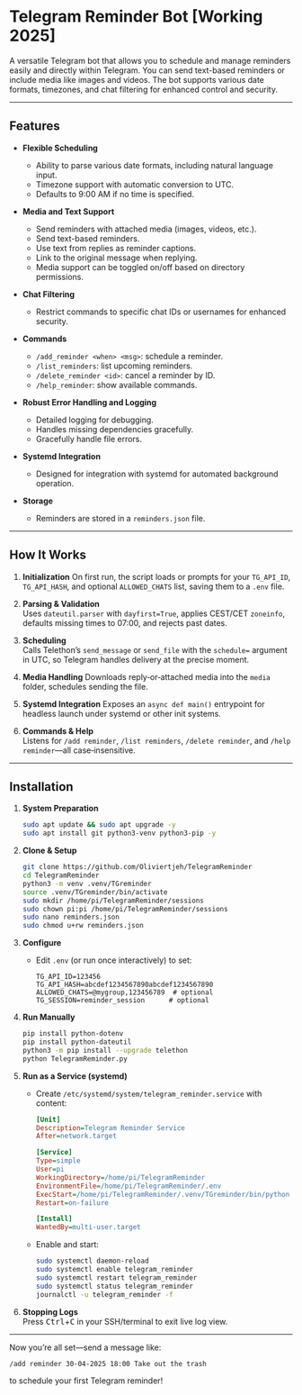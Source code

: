 # Telegram Reminder Bot [Working 2025]

A versatile Telegram bot that allows you to schedule and manage reminders easily and directly within Telegram. You can send text-based reminders or include media like images and videos. The bot supports various date formats, timezones, and chat filtering for enhanced control and security.

---

## Features

- **Flexible Scheduling**
  - Ability to parse various date formats, including natural language input.
  - Timezone support with automatic conversion to UTC.
  - Defaults to 9:00 AM if no time is specified.

- **Media and Text Support**
  - Send reminders with attached media (images, videos, etc.).
  - Send text-based reminders.
  - Use text from replies as reminder captions.
  - Link to the original message when replying.
  - Media support can be toggled on/off based on directory permissions.

- **Chat Filtering**
  - Restrict commands to specific chat IDs or usernames for enhanced security.

- **Commands**
  - `/add_reminder <when> <msg>`: schedule a reminder.
  - `/list_reminders`: list upcoming reminders.
  - `/delete_reminder <id>`: cancel a reminder by ID.
  - `/help_reminder`: show available commands.

- **Robust Error Handling and Logging**
  - Detailed logging for debugging.
  - Handles missing dependencies gracefully.
  - Gracefully handle file errors.

- **Systemd Integration**
  - Designed for integration with systemd for automated background operation.

- **Storage**
  - Reminders are stored in a `reminders.json` file.

---

## How It Works

1. **Initialization**
   On first run, the script loads or prompts for your `TG_API_ID`, `TG_API_HASH`, and optional `ALLOWED_CHATS` list, saving them to a `.env` file.

2. **Parsing & Validation**  
   Uses `dateutil.parser` with `dayfirst=True`, applies CEST/CET `zoneinfo`, defaults missing times to 07:00, and rejects past dates.

3. **Scheduling**  
   Calls Telethon’s `send_message` or `send_file` with the `schedule=` argument in UTC, so Telegram handles delivery at the precise moment.
   
4. **Media Handling**
  Downloads reply‑or‑attached media into the `media` folder, schedules sending the file.
   
5. **Systemd Integration**
   Exposes an `async def main()` entrypoint for headless launch under systemd or other init systems.

6. **Commands & Help**  
   Listens for `/add reminder`, `/list reminders`, `/delete reminder`, and `/help reminder`—all case‑insensitive.

---

## Installation

1. **System Preparation**
    ```bash
    sudo apt update && sudo apt upgrade -y
    sudo apt install git python3-venv python3-pip -y
    ```

2. **Clone & Setup**
    ```bash
    git clone https://github.com/Oliviertjeh/TelegramReminder
    cd TelegramReminder
    python3 -m venv .venv/TGreminder
    source .venv/TGreminder/bin/activate
    sudo mkdir /home/pi/TelegramReminder/sessions
    sudo chown pi:pi /home/pi/TelegramReminder/sessions
    sudo nano reminders.json
    sudo chmod u+rw reminders.json
    ```

3. **Configure**
    - Edit `.env` (or run once interactively) to set:
      ```dotenv
      TG_API_ID=123456
      TG_API_HASH=abcdef1234567890abcdef1234567890
      ALLOWED_CHATS=@mygroup,123456789  # optional
      TG_SESSION=reminder_session      # optional
      ```

4. **Run Manually**
    ```bash
    pip install python-dotenv
    pip install python-dateutil
    python3 -m pip install --upgrade telethon
    python TelegramReminder.py
    ```

5. **Run as a Service (systemd)**
    - Create `/etc/systemd/system/telegram_reminder.service` with content:
      ```ini
      [Unit]
      Description=Telegram Reminder Service
      After=network.target
      
      [Service]
      Type=simple
      User=pi
      WorkingDirectory=/home/pi/TelegramReminder
      EnvironmentFile=/home/pi/TelegramReminder/.env
      ExecStart=/home/pi/TelegramReminder/.venv/TGreminder/bin/python /home/pi/TelegramReminder/TelegramReminder_autorun.py
      Restart=on-failure
      
      [Install]
      WantedBy=multi-user.target
      ```
    - Enable and start:
      ```bash
      sudo systemctl daemon-reload
      sudo systemctl enable telegram_reminder
      sudo systemctl restart telegram_reminder
      sudo systemctl status telegram_reminder
      journalctl -u telegram_reminder -f
      ```

6. **Stopping Logs**  
   Press <kbd>Ctrl</kbd>+<kbd>C</kbd> in your SSH/terminal to exit live log view.

---

Now you’re all set—send a message like:
```
/add reminder 30-04-2025 18:00 Take out the trash
```
to schedule your first Telegram reminder!

